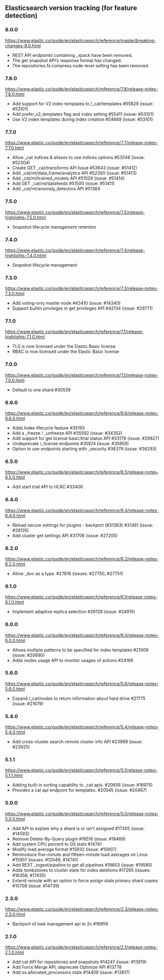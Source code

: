 ## Elasticsearch version tracking (for feature detection)

### 8.0.0

https://www.elastic.co/guide/en/elasticsearch/reference/master/breaking-changes-8.0.html

- REST API endpoints containing _xpack have been removed.
- The get snapshot API’s response format has changed.
- The repositories.fs.compress node-level setting has been removed.

### 7.8.0

https://www.elastic.co/guide/en/elasticsearch/reference/7.8/release-notes-7.8.0.html

- Add support for V2 index templates to /_cat/templates #55829 (issue: #53101)
- Add prefer_v2_templates flag and index setting #55411 (issue: #53101)
- Use V2 index templates during index creation #54669 (issue: #53101)

### 7.7.0

https://www.elastic.co/guide/en/elasticsearch/reference/7.7/release-notes-7.7.0.html

- Allow _cat indices & aliases to use indices options #53248 (issue: #52304)
- Create GET _cat/transforms API Issue #53643 (issue: #51412)
- Add _cat/ml/data_frame/analytics API #52260 (issue: #51413)
- Add _cat/ml/trained_models API #51529 (issue: #51414)
- Add GET _cat/ml/datafeeds #51500 (issue: #51411)
- Add _cat/ml/anomaly_detectors API #51364


### 7.5.0

https://www.elastic.co/guide/en/elasticsearch/reference/7.5/release-highlights-7.5.0.html

- Snapshot lifecycle management retention

### 7.4.0

https://www.elastic.co/guide/en/elasticsearch/reference/7.4/release-highlights-7.4.0.html

- Snapshot lifecycle management

### 7.3.0

https://www.elastic.co/guide/en/elasticsearch/reference/7.3/release-notes-7.3.0.html

- Add voting-only master node #43410 (issue: #14340)
- Support builtin privileges in get privileges API #42134 (issue: #29771)

### 7.1.0

https://www.elastic.co/guide/en/elasticsearch/reference/7.1/release-highlights-7.1.0.html

- TLS is now licensed under the Elastic Basic license
- RBAC is now licensed under the Elastic Basic license

### 7.0.0

https://www.elastic.co/guide/en/elasticsearch/reference/7.0/release-notes-7.0.0.html

- Default to one shard #30539

### 6.6.0

https://www.elastic.co/guide/en/elasticsearch/reference/6.6/release-notes-6.6.0.html

- Adds Index lifecycle feature #35193
- Add a _freeze / _unfreeze API #35592 (issue: #34352)
- Add support for get license basic/trial status API #33176 (issue: #29827)
- Undeprecate /_license endpoints #35974 (issue: #35959)
- Option to use endpoints starting with _security #36379 (issue: #36293)

### 6.5.0

https://www.elastic.co/guide/en/elasticsearch/reference/6.5/release-notes-6.5.0.html

- Add start trial API to HLRC #33406

### 6.4.0

https://www.elastic.co/guide/en/elasticsearch/reference/6.4/release-notes-6.4.0.html

- Reload secure settings for plugins - backport (#31383) #31481 (issue: #29135)
- Add cluster get settings API #31706 (issue: #27205)

### 6.2.0

https://www.elastic.co/guide/en/elasticsearch/reference/6.2/release-notes-6.2.0.html

- Allow _doc as a type. #27816 (issues: #27750, #27751)

### 6.1.0

https://www.elastic.co/guide/en/elasticsearch/reference/6.1/release-notes-6.1.0.html

- Implement adaptive replica selection #26128 (issue: #24915)

### 6.0.0

https://www.elastic.co/guide/en/elasticsearch/reference/6.0/release-notes-6.0.0.html

- Allows multiple patterns to be specified for index templates #21009 (issue: #20690)
- Adds nodes usage API to monitor usages of actions #24169

### 5.6.0

https://www.elastic.co/guide/en/elasticsearch/reference/5.6/release-notes-5.6.0.html

- Expand /_cat/nodes to return information about hard drive #21775 (issue: #21679)

### 5.4.0

https://www.elastic.co/guide/en/elasticsearch/reference/5.4/release-notes-5.4.0.html

- Add cross-cluster search remote cluster info API #23969 (issue: #23925)

### 5.1.1

https://www.elastic.co/guide/en/elasticsearch/reference/5.1/release-notes-5.1.1.html

- Adding built-in sorting capability to _cat apis. #20658 (issue: #16975)
- Provides a cat api endpoint for templates. #20545 (issue: #20467)

### 5.0.0

https://www.elastic.co/guide/en/elasticsearch/reference/5.0/release-notes-5.0.0.html

- Add API to explain why a shard is or isn’t assigned #17305 (issue: #14593)
- Remove Delete-By-Query plugin #18516 (issue: #18469)
- Add system CPU percent to OS stats #14741
- Modify load average format #15932 (issue: #15907)
- Reintroduce five-minute and fifteen-minute load averages on Linux #15907 (issues: #12049, #14741)
- Add REST _ingest/pipeline to get all pipelines #19603 (issue: #19585)
- Adds tombstones to cluster state for index deletions #17265 (issues: #16358, #17435)
- Extend reroute with an option to force assign stale primary shard copies #15708 (issue: #14739)

### 2.3.0

https://www.elastic.co/guide/en/elasticsearch/reference/2.3/release-notes-2.3.0.html

- Backport of task management api to 2x #16959

### 2.1.0

https://www.elastic.co/guide/en/elasticsearch/reference/2.1/release-notes-2.1.0.html

- Add cat API for repositories and snapshots #14247 (issue: #13919)
- Add Force Merge API, deprecate Optimize API #13778
- Add os.allocated_processors stats #14409 (issue: #13917)
